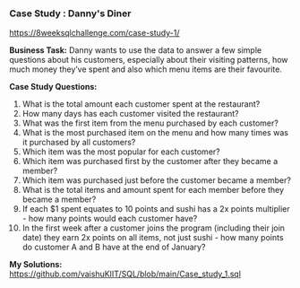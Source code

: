 ### **Case Study : Danny's Diner**
https://8weeksqlchallenge.com/case-study-1/

**Business Task:**
Danny wants to use the data to answer a few simple questions about his customers, especially about their visiting patterns, how much money they’ve spent and also which menu items are their favourite.

**Case Study Questions:**
1. What is the total amount each customer spent at the restaurant?
2. How many days has each customer visited the restaurant?
3. What was the first item from the menu purchased by each customer?
4. What is the most purchased item on the menu and how many times was it purchased by all customers?
5. Which item was the most popular for each customer?
6. Which item was purchased first by the customer after they became a member?
7. Which item was purchased just before the customer became a member?
8. What is the total items and amount spent for each member before they became a member?
9. If each $1 spent equates to 10 points and sushi has a 2x points multiplier - how many points would each customer have?
10. In the first week after a customer joins the program (including their join date) they earn 2x points on all items, not just sushi - how many points do customer A and B have at the end of January?

**My Solutions:**
https://github.com/vaishuKIIT/SQL/blob/main/Case_study_1.sql

